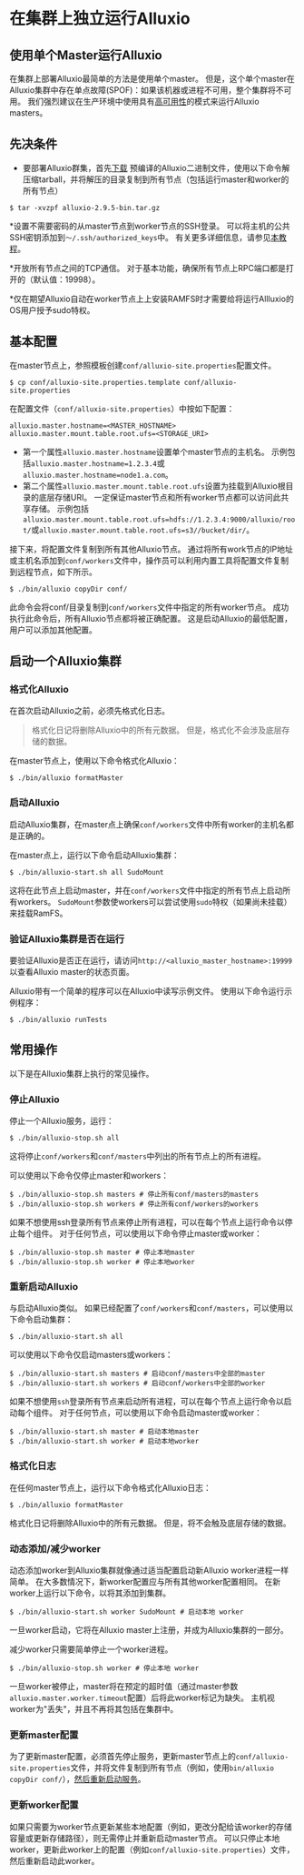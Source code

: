 # 在集群上独立运行Alluxio

## 使用单个Master运行Alluxio

在集群上部署Alluxio最简单的方法是使用单个master。
但是，这个单个master在Alluxio集群中存在单点故障(SPOF)：如果该机器或进程不可用，整个集群将不可用。
我们强烈建议在生产环境中使用具有[高可用性](Running-Alluxio-On-a-HA-Cluster.md)的模式来运行Alluxio masters。

## 先决条件

* 要部署Alluxio群集，首先[下载](https://www.alluxio.io/download/) 预编译的Alluxio二进制文件，使用以下命令解压缩tarball，并将解压的目录复制到所有节点（包括运行master和worker的所有节点）

```console
$ tar -xvzpf alluxio-2.9.5-bin.tar.gz
```

*设置不需要密码的从master节点到worker节点的SSH登录。 
可以将主机的公共SSH密钥添加到`〜/.ssh/authorized_keys`中。
有关更多详细信息，请参见[本教程](http://www.linuxproblem.org/art_9.html)。

*开放所有节点之间的TCP通信。 对于基本功能，确保所有节点上RPC端口都是打开的（默认值：19998）。

*仅在期望Alluxio自动在worker节点上上安装RAMFS时才需要给将运行Allluxio的OS用户授予sudo特权。

## 基本配置

在master节点上，参照模板创建`conf/alluxio-site.properties`配置文件。

```console
$ cp conf/alluxio-site.properties.template conf/alluxio-site.properties
```

在配置文件（`conf/alluxio-site.properties`）中按如下配置：

```
alluxio.master.hostname=<MASTER_HOSTNAME>
alluxio.master.mount.table.root.ufs=<STORAGE_URI>
```

- 第一个属性`alluxio.master.hostname`设置单个master节点的主机名。 示例包括`alluxio.master.hostname=1.2.3.4`或`alluxio.master.hostname=node1.a.com`。
- 第二个属性`alluxio.master.mount.table.root.ufs`设置为挂载到Alluxio根目录的底层存储URI。 一定保证master节点和所有worker节点都可以访问此共享存储。 示例包括`alluxio.master.mount.table.root.ufs=hdfs://1.2.3.4:9000/alluxio/root/`或`alluxio.master.mount.table.root.ufs=s3//bucket/dir/`。

接下来，将配置文件复制到所有其他Alluxio节点。 通过将所有work节点的IP地址或主机名添加到`conf/workers`文件中，操作员可以利用内置工具将配置文件复制到远程节点，如下所示。

```console
$ ./bin/alluxio copyDir conf/
```

此命令会将conf/目录复制到`conf/workers`文件中指定的所有worker节点。 
成功执行此命令后，所有Alluxio节点都将被正确配置。
这是启动Alluxio的最低配置，用户可以添加其他配置。


## 启动一个Alluxio集群

### 格式化Alluxio

在首次启动Alluxio之前，必须先格式化日志。

> 格式化日记将删除Alluxio中的所有元数据。 但是，格式化不会涉及底层存储的数据。

在master节点上，使用以下命令格式化Alluxio：

```console
$ ./bin/alluxio formatMaster
```

### 启动Alluxio

启动Alluxio集群，在master点上确保`conf/workers`文件中所有worker的主机名都是正确的。

在master点上，运行以下命令启动Alluxio集群：

```console
$ ./bin/alluxio-start.sh all SudoMount
```

这将在此节点上启动master，并在`conf/workers`文件中指定的所有节点上启动所有workers。 `SudoMount`参数使workers可以尝试使用`sudo`特权（如果尚未挂载）来挂载RamFS。

### 验证Alluxio集群是否在运行

要验证Alluxio是否正在运行，请访问`http://<alluxio_master_hostname>:19999`以查看Alluxio master的状态页面。

Alluxio带有一个简单的程序可以在Alluxio中读写示例文件。 
使用以下命令运行示例程序：

```console
$ ./bin/alluxio runTests
```

## 常用操作

以下是在Alluxio集群上执行的常见操作。

### 停止Alluxio

停止一个Alluxio服务，运行：

```console
$ ./bin/alluxio-stop.sh all
```

这将停止`conf/workers`和`conf/masters`中列出的所有节点上的所有进程。

可以使用以下命令仅停止master和workers：

```console
$ ./bin/alluxio-stop.sh masters # 停止所有conf/masters的masters
$ ./bin/alluxio-stop.sh workers # 停止所有conf/workers的workers
```

如果不想使用ssh登录所有节点来停止所有进程，可以在每个节点上运行命令以停止每个组件。
对于任何节点，可以使用以下命令停止master或worker：

```console
$ ./bin/alluxio-stop.sh master # 停止本地master
$ ./bin/alluxio-stop.sh worker # 停止本地worker
```

### 重新启动Alluxio

与启动Alluxio类似。 如果已经配置了`conf/workers`和`conf/masters`，可以使用以下命令启动集群：

```console
$ ./bin/alluxio-start.sh all
```

可以使用以下命令仅启动masters或workers：

```console
$ ./bin/alluxio-start.sh masters # 启动conf/masters中全部的master
$ ./bin/alluxio-start.sh workers # 启动conf/workers中全部的worker
```

如果不想使用`ssh`登录所有节点来启动所有进程，可以在每个节点上运行命令以启动每个组件。 对于任何节点，可以使用以下命令启动master或worker：

```console
$ ./bin/alluxio-start.sh master # 启动本地master
$ ./bin/alluxio-start.sh worker # 启动本地worker
```

### 格式化日志


在任何master节点上，运行以下命令格式化Alluxio日志：

```console
$ ./bin/alluxio formatMaster
```

格式化日记将删除Alluxio中的所有元数据。 但是，将不会触及底层存储的数据。

### 动态添加/减少worker

动态添加worker到Alluxio集群就像通过适当配置启动新Alluxio worker进程一样简单。
在大多数情况下，新worker配置应与所有其他worker配置相同。
在新worker上运行以下命令，以将其添加到集群。

```console
$ ./bin/alluxio-start.sh worker SudoMount # 启动本地 worker
```

一旦worker启动，它将在Alluxio master上注册，并成为Alluxio集群的一部分。

减少worker只需要简单停止一个worker进程。

```console
$ ./bin/alluxio-stop.sh worker # 停止本地 worker
```

一旦worker被停止，master将在预定的超时值（通过master参数`alluxio.master.worker.timeout`配置）后将此worker标记为缺失。 主机视worker为"丢失"，并且不再将其包括在集群中。

### 更新master配置

为了更新master配置，必须首先停止服务，更新master节点上的`conf/alluxio-site.properties`文件，并将文件复制到所有节点（例如，使用`bin/alluxio copyDir conf/`），[然后重新启动服务](#重新启动alluxio)。

### 更新worker配置

如果只需要为worker节点更新某些本地配置（例如，更改分配给该worker的存储容量或更新存储路径），则无需停止并重新启动master节点。
可以只停止本地worker，更新此worker上的配置（例如`conf/alluxio-site.properties`）文件，然后重新启动此worker。
